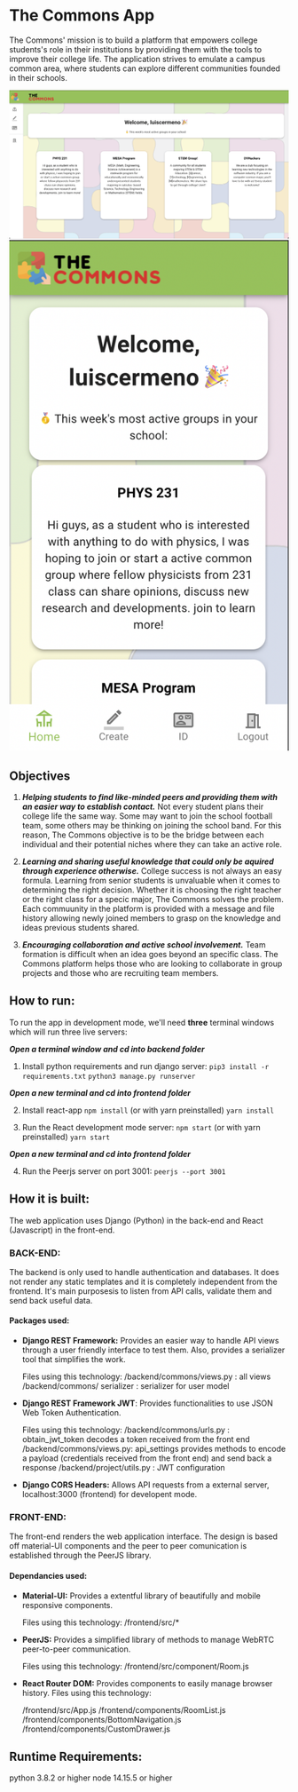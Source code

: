 # The Commons App

The Commons' mission is to build a platform that empowers college students's role in their institutions by providing them with the tools to improve their college life. The application strives to emulate a campus common area, where students can explore different communities founded in their schools.

<img src="/ss_laptop.png" title="commons app">
<img src="/ss_mobile.png" title="commons app">



## Objectives

1. ***Helping students to find like-minded peers and providing them with an easier way to establish contact.*** Not every student plans their college life the same way. Some may want to join the school football team, some others may be thinking on joining the school band. For this reason, The Commons objective is to be the bridge between each individual and their potential niches where they can take an active role.

2. ***Learning and sharing useful knowledge that  could only be aquired  through experience otherwise.*** College success is not always an easy formula. Learning from senior students is unvaluable when it comes to determining the right decision. Whether it is choosing the right teacher or the right class for a specic major, The Commons solves the problem. Each commuunity in the platform is provided with a message and file history allowing newly joined members to grasp on the knowledge and ideas previous students shared.

3. ***Encouraging collaboration and active school involvement.*** Team formation is difficult when an idea goes beyond an specific class. The Commons platform helps those who are looking to collaborate in group projects and those who are recruiting team members.

 ## How to run:
 
To run the app in development mode, we'll need **three** terminal windows
which will run three live servers: 

   ***Open a terminal window and cd into backend folder***
1. Install python requirements and run django server:
	`pip3 install -r requirements.txt`
    `python3 manage.py runserver`

***Open a new terminal and cd into frontend folder***

2. Install react-app
	`npm install`
	(or with yarn preinstalled)
	`yarn install`

3. Run the React development mode server:
	`npm start`
	(or with yarn preinstalled)
	`yarn start`
	
***Open a new terminal and cd into frontend folder***

4. Run the Peerjs server on port 3001:
	`peerjs --port 3001`


	
## How it is built:

The web application uses Django (Python) in the back-end and React (Javascript) in the front-end.

### BACK-END:
The backend is only used to handle authentication and databases. It does not render any static templates and it is completely independent from the frontend. It's main purposesis to listen from API calls, validate them and send back useful data.

#### Packages used:

 - **Django REST Framework:** Provides an easier way to handle API views
   through a user friendly interface to test them. Also, provides a
   serializer tool that simplifies the work.
   
   Files using this technology: 
  /backend/commons/views.py : all views /backend/commons/    serializer
   : serializer for user model
   
 - **Django REST Framework JWT**: Provides functionalities to use JSON Web
   Token Authentication.

	Files using this technology:
	/backend/commons/urls.py : obtain_jwt_token decodes a token received from 			the front end
	/backend/commons/views.py: api_settings provides methods to encode a payload (credentials received from the front end) and send back a response
	/backend/project/utils.py : JWT configuration
	
 - **Django CORS Headers:**  Allows API requests from a external server, localhost:3000 (frontend) for developent mode.

### FRONT-END:

The front-end renders the web application interface. The design is based off material-UI components and the peer to peer comunication is established through the PeerJS library.

#### Dependancies used:

 - **Material-UI:** Provides a extentful library of beautifully and mobile responsive components.
   
   Files using this technology: /frontend/src/*
   
  - **PeerJS:** Provides a simplified library of methods to manage WebRTC peer-to-peer communication.
   
	   Files using this technology: /frontend/src/component/Room.js
   
   - **React Router DOM:** Provides components to easily manage browser history. Files using this technology:
   
	   /frontend/src/App.js /frontend/components/RoomList.js
	   /frontend/components/BottomNavigation.js
	   /frontend/components/CustomDrawer.js

## Runtime Requirements:

python 3.8.2 or higher
node 14.15.5 or higher